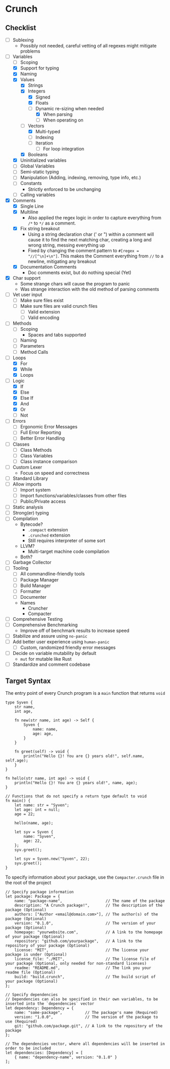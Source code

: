 # Crunch

## Checklist

- [ ] Sublexing
    - Possibly not needed, careful vetting of all regexes might mitigate problems
- [ ] Variables
    - [ ] Scoping
    - [X] Support for typing
    - [X] Naming
    - [X] Values
        - [X] Strings
        - [X] Integers
            - [X] Signed
            - [X] Floats
            - [ ] Dynamic re-sizing when needed
                - [X] When parsing
                - [ ] When operating on
        - [ ] Vectors
            - [X] Multi-typed
            - [ ] Indexing
            - [ ] Iteration
                - [ ] For loop integration
        - [X] Booleans
    - [X] Uninitialized variables
    - [ ] Global Variables
    - [ ] Semi-static typing
    - [ ] Manipulation (Adding, indexing, removing, type info, etc.)
    - [ ] Constants
        - Strictly enforced to be unchanging
    - [ ] Calling variables
- [X] Comments
    - [X] Single Line
    - [X] Multiline
        - Also applied the regex logic in order to capture everything from `/*` to `*/` as a comment.
    - [X] Fix string breakout
        - Using a string declaration char (' or ") within a comment will cause it to find the next matching char, creating a long and wrong string, messing everything up
        - Fixed by changing the comment pattern to `#[regex = "//[^\n]+\n"]`. This makes the Comment everything from `//` to a newline, mitigating any breakout
    - [X] Documentation Comments
        - Doc comments exist, but do nothing special (Yet)
- [X] Char support
    - Some strange chars will cause the program to panic
    - Was strange interaction with the old method of parsing comments
- [ ] Vet user input
    - [ ] Make sure files exist
    - [ ] Make sure files are valid crunch files
        - [ ] Valid extension
        - [ ] Valid encoding
- [ ] Methods
    - [ ] Scoping
        - Spaces and tabs supported
    - [ ] Naming
    - [ ] Parameters
    - [ ] Method Calls
- [ ] Loops
    - [X] For
    - [X] While
    - [X] Loops
- [ ] Logic
    - [X] If
    - [X] Else
    - [X] Else If
    - [X] And
    - [X] Or
    - [ ] Not
- [ ] Errors
    - [ ] Ergonomic Error Messages
    - [ ] Full Error Reporting
    - [ ] Better Error Handling
- [ ] Classes
    - [ ] Class Methods
    - [ ] Class Variables
    - [ ] Class instance comparison
- [ ] Custom Lexer
    - Focus on speed and correctness
- [ ] Standard Library
- [ ] Allow imports
    - [ ] Import system
    - [ ] Import functions/variables/classes from other files
    - [ ] Public/Private access
- [ ] Static analysis
- [ ] Strong(er) typing
- [ ] Compilation
    - Bytecode?
        - `.compact` extension
        - `.crunched` extension
        - Still requires interpreter of some sort
    - LLVM?
        - Multi-target machine code compilation
    - Both?
- [ ] Garbage Collector
- [ ] Tooling
    - [ ] All commandline-friendly tools
    - [ ] Package Manager
    - [ ] Build Manager
    - [ ] Formatter
    - [ ] Documenter
    - Names
        - Cruncher
        - Compacter
- [ ] Comprehensive Testing
- [ ] Comprehensive Benchmarking
    - Improve off of benchmark results to increase speed
- [ ] Stabilize and assure using `no-panic`
- [ ] Add better user experience using `human-panic`
    - [ ] Custom, randomized friendly error messages
- [ ] Decide on variable mutability by default
    - `mut` for mutable like Rust
- [ ] Standardize and comment codebase

## Target Syntax

The entry point of every Crunch program is a `main` function that returns `void`

```crunch
type Syven {
    str name,
    int age,

    fn new(str name, int age) -> Self {
        Syven {
            name: name,
            age: age,
        }
    }

    fn greet(self) -> void {
        println("Hello {}! You are {} years old!", self.name, self.age);
    }
}

fn hello(str name, int age) -> void {
    println("Hello {}! You are {} years old!", name, age);
}

// Functions that do not specify a return type default to void
fn main() {
    let name: str = "Syven";
    let age: int = null;
    age = 22;

    hello(name, age);

    let syv = Syven {
        name: "Syven",
        age: 22,
    };
    syv.greet();

    let syv = Syven.new("Syven", 22);
    syv.greet();
}

```

To specify information about your package, use the `Compacter.crunch` file in the root of the project

```crunch
// Specify package information
let package: Package = {
    name: "package-name",                   // The name of the package
    description: "A Crunch package!",       // The description of the package (Optional)
    authors: ["Author <email@domain.com>"], // The author(s) of the package (Optional)
    version: "0.1.0",                       // The version of your package (Optional)
    homepage: "yourwebsite.com",            // A link to the homepage of your package (Optional)
    repository: "github.com/yourpackage",   // A link to the repository of your package (Optional)
    license: "MIT",                         // The license your package is under (Optional)
    license_file: "./MIT",                  // The license file of your package (Optional, only needed for non-standard licenses)
    readme: "README.md",                    // The link you your readme file (Optional)
    build: "build.crunch",                  // The build script of your package (Optional)
};

// Specify dependencies
// Dependencies can also be specified in their own variables, to be inserted into the `dependencies` vector
let dependency: Dependency = {
    name: "some-package",          // The package's name (Required)
    version: "1.0.0",              // The version of the package to use (Required)
    git: "github.com/package.git", // A link to the repository of the package
};

// The dependencies vector, where all dependencies will be inserted in order to be included
let dependencies: [Dependency] = [
    { name: "dependency-name", version: "0.1.0" }
];
```

